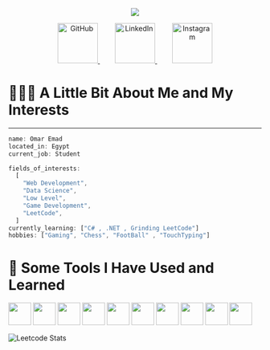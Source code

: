   <p align="center">
  <img src="https://capsule-render.vercel.app/api?type=shark&height=298&color=gradient&text=Hi%20There👋&reversal=false&textBg=false&fontSize=81&animation=twinkling&desc=This%20is%20Omar%20Emad&fontColor=ffffff&descSize=22"/>
</p>
<p align="center">
  <a href="https://github.com/om3x4" target="_blank" style="margin: 0 15px;">
    <img src="https://icones.pro/wp-content/uploads/2021/06/icone-github-jaune.png" alt="GitHub" width="80">
  </a>
  <a href="https://linkedin.com/in/yourprofile" target="_blank" style="margin: 0 15px;">
    <img src="https://upload.wikimedia.org/wikipedia/commons/c/ca/LinkedIn_logo_initials.png" alt="LinkedIn" width="80">
  </a>
  <a href="https://www.instagram.com/om3x4e/" target="_blank" style="margin: 0 15px;">
    <img src="https://upload.wikimedia.org/wikipedia/commons/thumb/a/a5/Instagram_icon.png/1200px-Instagram_icon.png" alt="Instagram" width="80">
  </a>
</p>
<h1>👨🏻‍💻  A Little Bit About Me and My Interests</h1>


---



```javascript
name: Omar Emad
located_in: Egypt
current_job: Student

fields_of_interests:
  [
    "Web Development",
    "Data Science",
    "Low Level",
    "Game Development",
    "LeetCode",
  ]
currently_learning: ["C# , .NET , Grinding LeetCode"]
hobbies: ["Gaming", "Chess", "FootBall" , "TouchTyping"]
```
<h1>🚀  Some Tools I Have Used and Learned</h1>
<p align="left">
    <img src="https://upload.wikimedia.org/wikipedia/commons/thumb/9/9a/Visual_Studio_Code_1.35_icon.svg/512px-Visual_Studio_Code_1.35_icon.svg.png" width="45' height="45" />
    <img src="https://upload.wikimedia.org/wikipedia/commons/thumb/c/c3/Python-logo-notext.svg/701px-Python-logo-notext.svg.png" width="45' height="45" />
    <img src="https://upload.wikimedia.org/wikipedia/commons/thumb/1/18/ISO_C%2B%2B_Logo.svg/1822px-ISO_C%2B%2B_Logo.svg.png" width="45' height="45" />
    <img src="https://upload.wikimedia.org/wikipedia/commons/thumb/6/6a/JavaScript-logo.png/768px-JavaScript-logo.png" width="45' height="45" />
    <img src="https://upload.wikimedia.org/wikipedia/commons/thumb/a/a7/React-icon.svg/1200px-React-icon.svg.png" width="45' height="45" />
    <img src="https://seeklogo.com/images/H/html5-without-wordmark-color-logo-14D252D878-seeklogo.com.png" width="45' height="45" />
    <img src="https://upload.wikimedia.org/wikipedia/commons/d/d5/CSS3_logo_and_wordmark.svg" width="45' height="45" />
    <img src="https://upload.wikimedia.org/wikipedia/commons/thumb/d/d5/Tailwind_CSS_Logo.svg/2560px-Tailwind_CSS_Logo.svg.png" width="45' height="45" />
    <img src="https://www.svgrepo.com/show/354262/react-router.svg" width="45' height="45" />
    <img src="https://upload.wikimedia.org/wikipedia/commons/thumb/3/3f/Git_icon.svg/1200px-Git_icon.svg.png" width="45' height="45" />
</p>

![Leetcode Stats](https://leetcard.jacoblin.cool/OM3X4?ext=heatmap)


